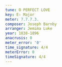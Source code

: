 ```yaml
---
tune: O PERFECT LOVE
key: E♭ Major
meter: 7.7.7.3.
composer: Joseph Barnby
arranger: Jemima Luke
year: 1838-1896
anacrusis: 0
meter_error: '0'
time_signature: 4/4
meterError: 0
timeSignature: 4/4
---
```


